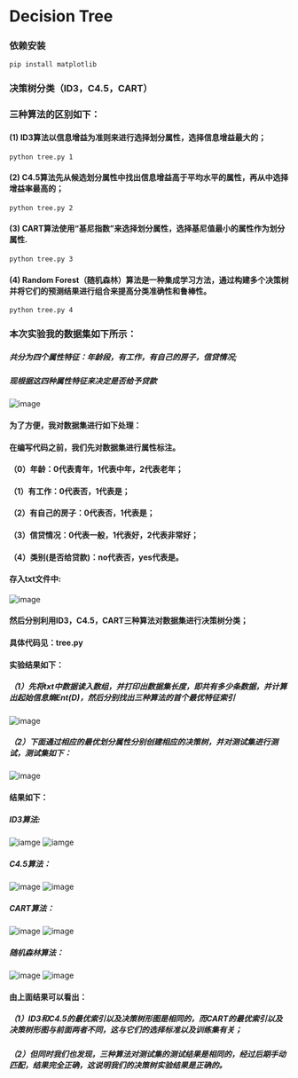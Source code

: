 # Decision Tree

### 依赖安装
```shell
pip install matplotlib
```

### 决策树分类（ID3，C4.5，CART）
### 三种算法的区别如下：

####  (1) ID3算法以信息增益为准则来进行选择划分属性，选择信息增益最大的；<br>
```shell
python tree.py 1
```

####  (2) C4.5算法先从候选划分属性中找出信息增益高于平均水平的属性，再从中选择增益率最高的；<br>
```shell
python tree.py 2
```

####  (3) CART算法使用“基尼指数”来选择划分属性，选择基尼值最小的属性作为划分属性.<br>
```shell
python tree.py 3
```

####  (4) Random Forest（随机森林）算法是一种集成学习方法，通过构建多个决策树并将它们的预测结果进行组合来提高分类准确性和鲁棒性。<br>
```shell
python tree.py 4
```

### 本次实验我的数据集如下所示：
 ##### 共分为四个属性特征：年龄段，有工作，有自己的房子，信贷情况;
 ##### 现根据这四种属性特征来决定是否给予贷款
![image](%E6%95%B0%E6%8D%AE%E8%A1%A8.png)


 #### 为了方便，我对数据集进行如下处理：
#### 在编写代码之前，我们先对数据集进行属性标注。
#### （0）年龄：0代表青年，1代表中年，2代表老年；
#### （1）有工作：0代表否，1代表是；
#### （2）有自己的房子：0代表否，1代表是；
#### （3）信贷情况：0代表一般，1代表好，2代表非常好；
#### （4）类别(是否给贷款)：no代表否，yes代表是。
#### 存入txt文件中:
![image](dataset.png)

#### 然后分别利用ID3，C4.5，CART三种算法对数据集进行决策树分类；
#### 具体代码见：tree.py

#### 实验结果如下：
##### （1）先将txt中数据读入数组，并打印出数据集长度，即共有多少条数据，并计算出起始信息熵Ent(D)，然后分别找出三种算法的首个最优特征索引
![image](pic_results/first_find_bset_Index.png)
##### （2）下面通过相应的最优划分属性分别创建相应的决策树，并对测试集进行测试，测试集如下：
![image](testdata.png)

#### 结果如下：
##### ID3算法:
![iamge](pic_results/ID3.png)
![iamge](pic_results/figure_ID3.png)

##### C4.5算法：
![image](pic_results/C4.5.png)
![image](pic_results/figure_C4.5.png)

##### CART算法：
![image](pic_results/CART.png)
![image](pic_results/figure_CART.png)

##### 随机森林算法：
![image](pic_results/RandomForest.png)
![image](pic_results/figure_RandomForest.png)

#### 由上面结果可以看出：
##### （1）ID3和C4.5的最优索引以及决策树形图是相同的，而CART的最优索引以及决策树形图与前面两者不同，这与它们的选择标准以及训练集有关；
##### （2）但同时我们也发现，三种算法对测试集的测试结果是相同的，经过后期手动匹配，结果完全正确，这说明我们的决策树实验结果是正确的。
